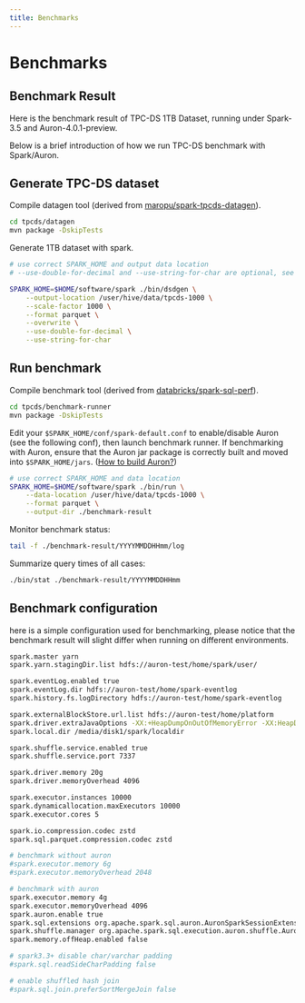 ```yaml
---
title: Benchmarks
---
```


# Benchmarks

## Benchmark Result

Here is the benchmark result of TPC-DS 1TB Dataset, running under Spark-3.5 and Auron-4.0.1-preview.

<BenchmarkChart />

Below is a brief introduction of how we run TPC-DS benchmark with Spark/Auron.

## Generate TPC-DS dataset

Compile datagen tool (derived from [maropu/spark-tpcds-datagen](https://github.com/maropu/spark-tpcds-datagen])).
```bash
cd tpcds/datagen
mvn package -DskipTests
```

Generate 1TB dataset with spark.
```bash
# use correct SPARK_HOME and output data location
# --use-double-for-decimal and --use-string-for-char are optional, see dsdgen usage

SPARK_HOME=$HOME/software/spark ./bin/dsdgen \
    --output-location /user/hive/data/tpcds-1000 \
    --scale-factor 1000 \
    --format parquet \
    --overwrite \
    --use-double-for-decimal \
    --use-string-for-char
```

## Run benchmark

Compile benchmark tool (derived from [databricks/spark-sql-perf](https://github.com/databricks/spark-sql-perf)).
```bash
cd tpcds/benchmark-runner
mvn package -DskipTests
```

Edit your `$SPARK_HOME/conf/spark-default.conf` to enable/disable Auron (see the following conf), then launch benchmark runner.
If benchmarking with Auron, ensure that the Auron jar package is correctly built and moved into `$SPARK_HOME/jars`. ([How to build Auron?](https://github.com/kwai/auron/#build-from-source))
```bash
# use correct SPARK_HOME and data location
SPARK_HOME=$HOME/software/spark ./bin/run \
    --data-location /user/hive/data/tpcds-1000 \
    --format parquet \
    --output-dir ./benchmark-result
```

Monitor benchmark status:
```bash
tail -f ./benchmark-result/YYYYMMDDHHmm/log
```

Summarize query times of all cases:
```bash
./bin/stat ./benchmark-result/YYYYMMDDHHmm
```

## Benchmark configuration

here is a simple configuration used for benchmarking, please notice that the benchmark result will slight differ when running on different environments.

```sh
spark.master yarn
spark.yarn.stagingDir.list hdfs://auron-test/home/spark/user/

spark.eventLog.enabled true
spark.eventLog.dir hdfs://auron-test/home/spark-eventlog
spark.history.fs.logDirectory hdfs://auron-test/home/spark-eventlog

spark.externalBlockStore.url.list hdfs://auron-test/home/platform
spark.driver.extraJavaOptions -XX:+HeapDumpOnOutOfMemoryError -XX:HeapDumpPath=/media/disk1/spark/ -Djava.io.tmpdir=/media/disk1/tmp -Dlog4j2.formatMsgNoLookups=true
spark.local.dir /media/disk1/spark/localdir

spark.shuffle.service.enabled true
spark.shuffle.service.port 7337

spark.driver.memory 20g
spark.driver.memoryOverhead 4096

spark.executor.instances 10000
spark.dynamicallocation.maxExecutors 10000
spark.executor.cores 5

spark.io.compression.codec zstd
spark.sql.parquet.compression.codec zstd

# benchmark without auron
#spark.executor.memory 6g
#spark.executor.memoryOverhead 2048

# benchmark with auron
spark.executor.memory 4g
spark.executor.memoryOverhead 4096
spark.auron.enable true
spark.sql.extensions org.apache.spark.sql.auron.AuronSparkSessionExtension
spark.shuffle.manager org.apache.spark.sql.execution.auron.shuffle.AuronShuffleManager
spark.memory.offHeap.enabled false

# spark3.3+ disable char/varchar padding
#spark.sql.readSideCharPadding false

# enable shuffled hash join
#spark.sql.join.preferSortMergeJoin false
```

